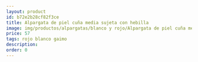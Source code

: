 ```yaml
---
layout: product
id: b72e2b28cf82f3ce
title: Alpargata de piel cuña media sujeta con hebilla 
image: img/productos/alpargatas/blanco y rojo/Alpargata de piel cuña media sujeta con hebilla =57 =rojo blanco gaimo.webp
price: 57 
tags: rojo blanco gaimo
description: 
order: 0
---
```

